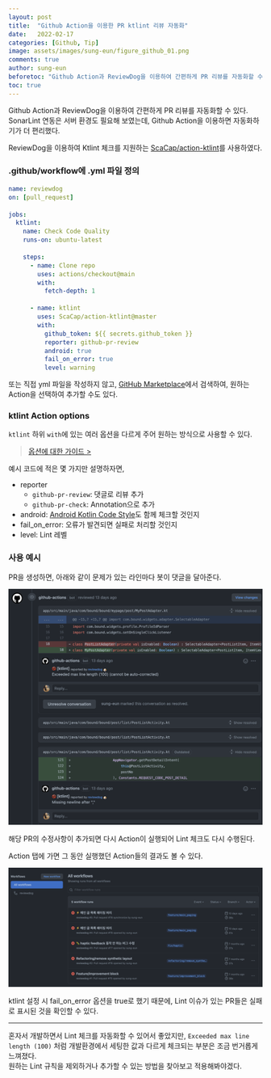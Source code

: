 ```yaml
---
layout: post
title:  "Github Action을 이용한 PR ktlint 리뷰 자동화"
date:   2022-02-17
categories: [Github, Tip]
image: assets/images/sung-eun/figure_github_01.png
comments: true
author: sung-eun
beforetoc: "Github Action과 ReviewDog을 이용하여 간편하게 PR 리뷰를 자동화할 수 있다."
toc: true
---
```


Github Action과 ReviewDog을 이용하여 간편하게 PR 리뷰를 자동화할 수 있다.<br>
SonarLint 연동은 서버 환경도 필요해 보였는데, Github Action을 이용하면 자동화하기가 더 편리했다.<br>

ReviewDog을 이용하여 Ktlint 체크를 지원하는 [ScaCap/action-ktlint](https://github.com/ScaCap/action-ktlint)를 사용하였다.

### .github/workflow에 .yml 파일 정의

```yaml
name: reviewdog
on: [pull_request]

jobs:
  ktlint:
    name: Check Code Quality
    runs-on: ubuntu-latest

    steps:
      - name: Clone repo
        uses: actions/checkout@main
        with:
          fetch-depth: 1

      - name: ktlint
        uses: ScaCap/action-ktlint@master
        with:
          github_token: ${{ secrets.github_token }}
          reporter: github-pr-review
          android: true
          fail_on_error: true
          level: warning
```

또는 직접 yml 파일을 작성하지 않고, [GitHub Marketplace](https://github.com/marketplace?type=actions&query=ktlint+)에서 검색하여, 원하는 Action을 선택하여 추가할 수도 있다.

### ktlint Action options

 `ktlint` 하위 `with`에 있는 여러 옵션을 다르게 주어 원하는 방식으로 사용할 수 있다.

> [옵션에 대한 가이드 >](https://github.com/ScaCap/action-ktlint#inputs)  

예시 코드에 적은 몇 가지만 설명하자면,<br>

* reporter
	* `github-pr-review`: 댓글로 리뷰 추가
	* `github-pr-check`: Annotation으로 추가
* android: [Android Kotlin Code Style](https://android.github.io/kotlin-guides/style.html)도 함께 체크할 것인지
* fail_on_error: 오류가 발견되면 실패로 처리할 것인지
* level: Lint 레벨

### 사용 예시
PR을 생성하면, 아래와 같이 문제가 있는 라인마다 봇이 댓글을 달아준다.

![](../assets/images/sung-eun/figure_github_01.png)

해당 PR의 수정사항이 추가되면 다시 Action이 실행되어 Lint 체크도 다시 수행된다.<br>

Action 탭에 가면 그 동안 실행했던 Action들의 결과도 볼 수 있다.

![](../assets/images/sung-eun/figure_github_02.png)

ktlint 설정 시 fail_on_error 옵션을 true로 했기 때문에, Lint 이슈가 있는 PR들은 실패로 표시된 것을 확인할 수 있다.

****

혼자서 개발하면서 Lint 체크를 자동화할 수 있어서 좋았지만, `Exceeded max line length (100)` 처럼 개발환경에서 세팅한 값과 다르게 체크되는 부분은 조금 번거롭게 느껴졌다.<br>
원하는 Lint 규칙을 제외하거나 추가할 수 있는 방법을 찾아보고 적용해봐야겠다.

